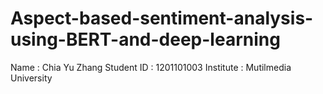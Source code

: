 # Aspect-based-sentiment-analysis-using-BERT-and-deep-learning

Name : Chia Yu Zhang
Student ID : 1201101003
Institute : Mutilmedia University
